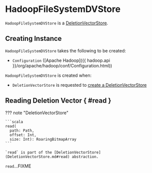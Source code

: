# HadoopFileSystemDVStore

`HadoopFileSystemDVStore` is a [DeletionVectorStore](DeletionVectorStore.md).

## Creating Instance

`HadoopFileSystemDVStore` takes the following to be created:

* <span id="hadoopConf"> `Configuration` ([Apache Hadoop]({{ hadoop.api }}/org/apache/hadoop/conf/Configuration.html))

`HadoopFileSystemDVStore` is created when:

* `DeletionVectorStore` is requested to [create a DeletionVectorStore](DeletionVectorStore.md#createInstance)

## Reading Deletion Vector { #read }

??? note "DeletionVectorStore"

    ```scala
    read(
      path: Path,
      offset: Int,
      size: Int): RoaringBitmapArray
    ```

    `read` is part of the [DeletionVectorStore](DeletionVectorStore.md#read) abstraction.

`read`...FIXME
